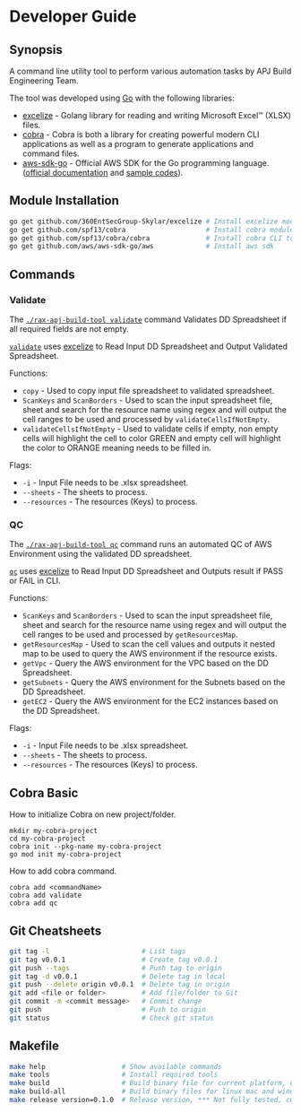 # Developer Guide

## Synopsis

A command line utility tool to perform various automation tasks by APJ Build Engineering Team.

The tool was developed using [Go](https://golang.org/) with the following libraries:
- [excelize](https://github.com/360EntSecGroup-Skylar/excelize) - Golang library for reading and writing Microsoft Excel™ (XLSX) files.
- [cobra](https://github.com/spf13/cobra) - Cobra is both a library for creating powerful modern CLI applications as well as a program to generate applications and command files.
- [aws-sdk-go](https://github.com/aws/aws-sdk-go/) - Official AWS SDK for the Go programming language. ([official documentation](https://docs.aws.amazon.com/sdk-for-go/index.html) and [sample codes](https://github.com/awsdocs/aws-doc-sdk-examples/tree/master/go/example_code)).

## Module Installation

```bash
go get github.com/360EntSecGroup-Skylar/excelize # Install excelize module
go get github.com/spf13/cobra                    # Install cobra module
go get github.com/spf13/cobra/cobra              # Install cobra CLI tool
go get github.com/aws/aws-sdk-go/aws             # Install aws sdk
```

## Commands

### Validate

The [`./rax-apj-build-tool validate`](../cmd/validate.go) command Validates DD Spreadsheet if all required fields are not empty.

[`validate`](../cmd/validate.go) uses [excelize](https://github.com/360EntSecGroup-Skylar/excelize) to Read Input DD Spreadsheet and Output Validated Spreadsheet.

Functions:

- `copy` - Used to copy input file spreadsheet to validated spreadsheet.
- `ScanKeys` and `ScanBorders` - Used to scan the input spreadsheet file, sheet and search for the resource name using regex and will output the cell ranges to be used and processed by `validateCellsIfNotEmpty`.
- `validateCellsIfNotEmpty` - Used to validate cells if empty, non empty cells will highlight the cell to color GREEN and empty cell will highlight the color to ORANGE meaning needs to be filled in.

Flags:

- `-i` - Input File needs to be .xlsx spreadsheet.
- `--sheets` - The sheets to process.
- `--resources` - The resources (Keys) to process.

### QC

The [`./rax-apj-build-tool qc`](../cmd/qc.go) command runs an automated QC of AWS Environment using the validated DD spreadsheet.

[`qc`](../cmd/qc.go) uses [excelize](https://github.com/360EntSecGroup-Skylar/excelize) to Read Input DD Spreadsheet and Outputs result if PASS or FAIL in CLI.

Functions:

- `ScanKeys` and `ScanBorders` - Used to scan the input spreadsheet file, sheet and search for the resource name using regex and will output the cell ranges to be used and processed by `getResourcesMap`.
- `getResourcesMap` - Used to scan the cell values and outputs it nested map to be used to query the AWS environment if the resource exists.
- `getVpc` - Query the AWS environment for the VPC based on the DD Spreadsheet.
- `getSubnets` - Query the AWS environment for the Subnets based on the DD Spreadsheet.
- `getEC2` - Query the AWS environment for the EC2 instances based on the DD Spreadsheet.

Flags:

- `-i` - Input File needs to be .xlsx spreadsheet.
- `--sheets` - The sheets to process.
- `--resources` - The resources (Keys) to process.

## Cobra Basic

How to initialize Cobra on new project/folder.

```
mkdir my-cobra-project
cd my-cobra-project
cobra init --pkg-name my-cobra-project
go mod init my-cobra-project
```

How to add cobra command.

```
cobra add <commandName>
cobra add validate
cobra add qc
```

## Git Cheatsheets

```bash
git tag -l                       # List tags
git tag v0.0.1                   # Create tag v0.0.1
git push --tags                  # Push tag to origin
git tag -d v0.0.1                # Delete tag in local
git push --delete origin v0.0.1  # Delete tag in origin
git add <file or folder>         # Add file/folder to Git
git commit -m <commit message>   # Commit change
git push                         # Push to origin
git status                       # Check git status
```

## Makefile

```bash
make help                   # Show available commands
make tools                  # Install required tools
make build                  # Build binary file for current platform, output will be stored in ./bin/
make build-all              # Build binary files for linux mac and windows platform, output will be stored in ./bin/
make release version=0.1.0  # Release version, *** Not fully tested, currently not working on Mac ***
```
